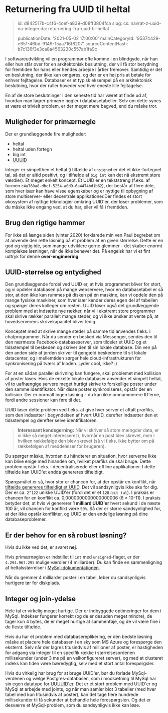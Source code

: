 Returnering fra UUID til heltal
===============================

> id: d842517b-c4f6-4cef-a839-d08ff3804fca
> slug:
> 	cs: navrat-z-uuid-na-integer
> 	da: returnering-fra-uuid-til-heltal
> 
> publicationDate: '2021-05-02 17:00:00'
> mainCategoryId: '95374429-e651-46bd-9149-15aa716f8207'
> sourceContentHash: b7c136f3e3ca8a4563230c557ab1fa9c

I softwareudvikling vil en programmør ofte komme i en blindgyde, når han eller hun står over for en arkitektonisk beslutning, der vil få stor betydning for fremtiden for hans eller hendes arbejde i årtier fremover. Samtidig er det en beslutning, der ikke kan omgøres, og der er en høj pris at betale for enhver fejltagelse. Databaser er et typisk eksempel på en arkitektonisk beslutning, hvor der ruller hoveder ved hver eneste lille fejltagelse.

En af de store beslutninger i den seneste tid har været at finde ud af, hvordan man lagrer primære nøgler i databasetabeller. Selv om dette synes at være et trivielt problem, er der meget mere bagved, end du måske tror.

Muligheder for primærnøgle
-------------------------

Der er grundlæggende fire muligheder:

- heltal
- heltal uden fortegn
- big int
- <a href="/uuid-performance">UUUID</a>

Integer er simpelthen et heltal (i tilfælde af `unsigned` er det et ikke-fortegnet tal, så det er altid positivt, og i tilfælde af `big int` kan det nå ekstremt store værdier). Et meget enkelt koncept. Et UUID er en tekststreng (f.eks. af formen `c4a760a8-dbcf-5254-a0d9-6a4474bd1b62`), der består af flere dele, som hver især kan have visse egenskaber og er nyttige til opbygning af store multiserver- eller decentrale applikationer.Der findes et stort økosystem af nyttige teknologier omkring UUID'er, der løser problemer, som du måske ikke engang ved, at du har, eller vil få i fremtiden.

Brug den rigtige hammer
-------------------------

For ikke så længe siden (vinter 2020) forklarede min ven Paul begrebet om at anvende den rette løsning på et problem af en given størrelse. Dette er en god og vigtig idé, som mange udviklere gerne glemmer - det skaber enormt komplekse løsninger, når de ikke behøver det. På engelsk har vi et fint udtryk for denne **over-engineering**.

UUID-størrelse og entydighed
--------------------------

Den grundlæggende fordel ved UUID er, at hvis programmet bliver for stort, og vi opdeler databasen på mange webservere, hvor en databasetabel er så stor, at den ikke kan rummes på disken på én maskine, kan vi opdele den på mange fysiske maskiner, som hver især kender deres egen del af tabellen og spørger deres kolleger om resten. UUID løser også det grundlæggende problem med at indsætte nye rækker, når vi i ekstremt store programmer skal skrive rækker parallelt mange steder, og vi ikke ønsker at vente på, at hovedserverens skrivekapacitet bliver ledig.

Konceptet med at skrive mange steder på samme tid anvendes f.eks. i chatprogrammer. Når du sender en besked via Messenger, sendes den til den nærmeste Facebook-databaseserver, som tildeler et UUID og et tidsstempel til beskeden og skriver den til sin lokale database. Din ven på den anden side af jorden skriver til gengæld beskederne til sit lokale datacenter, og i mellemtiden sørger hele cloud-infrastrukturen for synkronisering på tværs af kloden. Lyder cool, ikke? :)

For at en sådan parallel skrivning kan fungere, skal problemet med kollision af poster løses. Hvis de enkelte lokale databaser anvender et simpelt heltal, vil to uafhængige servere meget hurtigt skrive to forskellige poster under den samme identifikator. Når disse poster synkroniseres, opstår der en kollision. Der er normalt ingen løsning - du kan ikke omnummerere ID'erne, fordi andre sessioner kan føre til det.

UUID løser dette problem ved f.eks. at give hver server et aftalt præfiks, som den indsætter i begyndelsen af hvert UUID, derefter indsætter den et tidsstempel og derefter selve identifikatoren.

> **Interessant kendsgerning:** Når vi skriver så store mængder data, er vi ikke så meget interesseret i, hvornår en post blev skrevet, men i hvilken rækkefølge den blev skrevet (så vi f.eks. ikke bytter om på rækkefølgen af meddelelser for brugeren).

Du spørger måske, hvordan du håndterer en situation, hvor serverne ikke kan blive enige med hinanden om, hvilket præfiks de skal bruge. Dette problem opstår f.eks. i decentraliserede eller offline applikationer. I dette tilfælde kan UUID'et endda genereres tilfældigt.

Spørgsmålet er så, hvor stor er chancen for, at der opstår en konflikt, når <a href="https://stackoverflow.com/questions/1155008/how-unique-is-uuid">tilfælde genereres tilfældigt et UUID</a>. Det vil sandsynligvis ikke ske for dig. Der er ca. `2^122` unikke UUID'er (fordi det er et `128-bit tal`). I praksis er chancen for en konflikt ca. 0,0000000000000000006 (6 × 10-11). I praksis betyder det, at hvis vi genererer **1 milliard UUID'er** hvert sekund i de næste 100 år, vil chancen for konflikt være `50%`. Så der er større sandsynlighed for, at der ikke opstår konflikter, og UUID er den endelige løsning på dine databaseproblemer.

Er der behov for en så robust løsning?
-------------------------------

Hvis du ikke ved det, er svaret **nej**.

Hvis primærnøglen er indstillet til `int` med `unsigned`-flaget, er der `4.294.967.295` mulige værdier (4 milliarder). Du kan finde en sammenligning af heltalsstørrelser i <a href="https://dev.mysql.com/doc/refman/8.0/en/integer-types.html">MySql-dokumentationen</a>.

Når du gemmer 4 milliarder poster i en tabel, løber du sandsynligvis hurtigere tør for diskplads.

Integer og join-ydelse
----------------------

Hele tal er virkelig meget hurtige. Der er indbyggede optimeringer for dem i MySql. Indekser fungerer korrekt (og de er desuden meget mindre), de tager kun 4 bytes, de er meget hurtige at sammenføje, og de vil være fine i de fleste tilfælde.

Hvis du har et problem med databasereplikering, er den bedste løsning måske at placere hele databasen i en sky som MS Azure og forespørge den eksternt. Selv når der lagres titusindvis af millioner af poster, er hastigheden for adgang via integer til en specifik række i størrelsesordenen millisekunder (under 3 ms på en velkonfigureret server), og med et clusteret indeks kan tiden være bæredygtig, selv med et stort antal forespørgsler.

Hvis du virkelig har brug for at bruge UUID'er, bør du forlade MySql-verdenen og vælge Postgres-databasen, som i modsætning til MySql har sin egen datatype for <a href="https://www.postgresql.org/docs/9.1/datatype-uuid.html">UUUUID'er</a>. Det er et stort problem med UUID'er og MySql at arbejde med joints, og når man samler blot 3 tabeller (med hver tabel med kun titusindvis af poster), kan det tage flere hundrede millisekunder til få sekunder at behandle hele forespørgslen. Og det er desværre et MySql-problem, som du sandsynligvis ikke kan løse.
